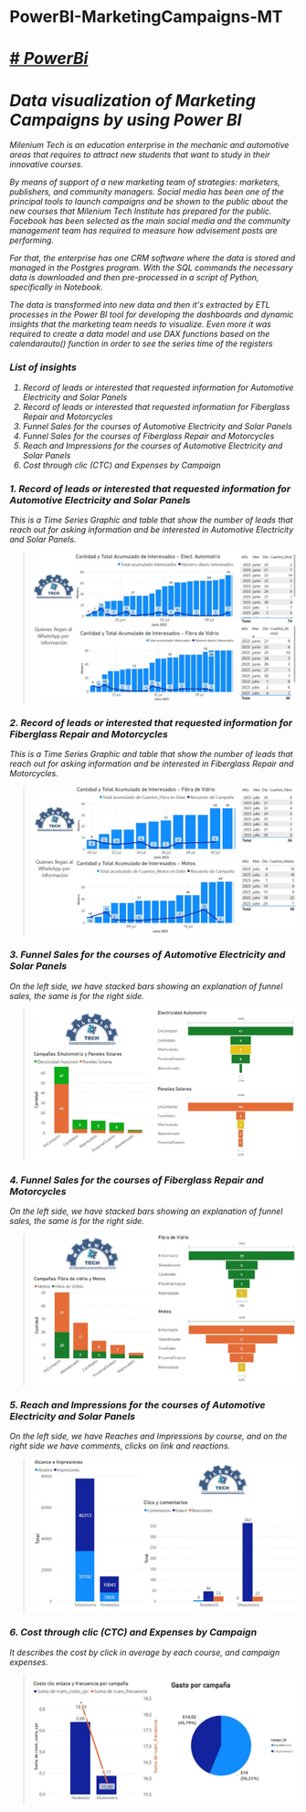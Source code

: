 # PowerBI-MarketingCampaigns-MT

<h1><a href="https://powerbi.microsoft.com/" target="blank" rel="noopener noreferrer"># <i>PowerBi<i></a></h1>

<h1> Data visualization of Marketing Campaigns by using Power BI</h1>

Milenium Tech is an education enterprise in the mechanic and automotive areas that requires to attract new students that want to study in their innovative courses.

By means of support of a new marketing team of strategies: marketers, publishers, and community managers. Social media has been one of the principal tools to launch campaigns and be shown to the public about the new courses that Milenium Tech Institute has prepared for the public. Facebook has been selected as the main social media and the community management team has required to measure how advisement posts are performing.

For that, the enterprise has one CRM software where the data is stored and managed in the Postgres program. With the SQL commands the necessary data is downloaded and then pre-processed in a script of Python, specifically in Notebook.

The data is transformed into new data and then it's extracted by ETL processes in the Power BI tool for developing the dashboards and dynamic insights that the marketing team needs to visualize. Even more it was required to create a data model and use DAX functions based on the calendarauto() function in order to see the series time of the registers

<h3>List of insights</h3>

<ol type = "1">
  <li>Record of leads or interested that requested information for Automotive Electricity and Solar Panels</li>
  <li>Record of leads or interested that requested information for Fiberglass Repair and Motorcycles</li>
  <li>Funnel Sales for the courses of Automotive Electricity and Solar Panels</li>
  <li>Funnel Sales for the courses of Fiberglass Repair and Motorcycles</li>
  <li>Reach and Impressions for the courses of Automotive Electricity and Solar Panels</li>
  <li>Cost through clic (CTC) and Expenses by Campaign</li>  
</ol>

<h3>1. Record of leads or interested that requested information for Automotive Electricity and Solar Panels</h3>
This is a Time Series Graphic and table that show the number of leads that reach out for asking information and be interested in Automotive Electricity and Solar Panels.
<blockquote>
  <img src="Images/TrackingCampaing1.JPG" alt="">
</blockquote>

<h3>2. Record of leads or interested that requested information for Fiberglass Repair and Motorcycles</h3>
This is a Time Series Graphic and table that show the number of leads that reach out for asking information and be interested in Fiberglass Repair and Motorcycles.
<blockquote>
  <img src="Images/TrackingCampaing2.JPG" alt="">
</blockquote>

<h3>3. Funnel Sales for the courses of Automotive Electricity and Solar Panels</h3>
On the left side, we have stacked bars showing an explanation of funnel sales, the same is for the right side. 
<blockquote>
  <img src="Images/Inscritos1.JPG" alt="">
</blockquote>

<h3>4. Funnel Sales for the courses of Fiberglass Repair and Motorcycles</h3>
On the left side, we have stacked bars showing an explanation of funnel sales, the same is for the right side.
<blockquote>
  <img src="Images/Inscritos2.JPG" alt="">
</blockquote>

<h3>5. Reach and Impressions for the courses of Automotive Electricity and Solar Panels</h3>
On the left side, we have Reaches and Impressions by course, and on the right side we have comments, clicks on link and reactions.  
<blockquote>
  <img src="Images/Impressions1.JPG" alt="">
</blockquote>

<h3>6. Cost through clic (CTC) and Expenses by Campaign</h3>
It describes the cost by click in average by each course, and campaign expenses. 
<blockquote>
  <img src="Images/ClicsRate.JPG" alt="">
</blockquote>
